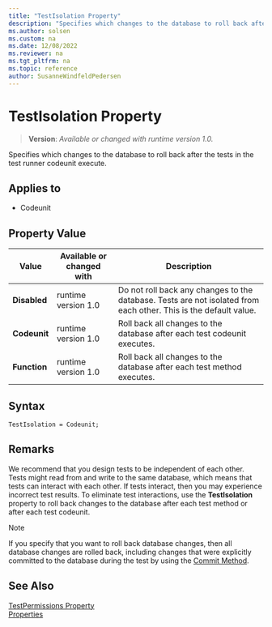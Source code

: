```yaml
---
title: "TestIsolation Property"
description: "Specifies which changes to the database to roll back after the tests in the test runner codeunit execute."
ms.author: solsen
ms.custom: na
ms.date: 12/08/2022
ms.reviewer: na
ms.tgt_pltfrm: na
ms.topic: reference
author: SusanneWindfeldPedersen
---
```

[//]: # (START>DO_NOT_EDIT)
[//]: # (IMPORTANT:Do not edit any of the content between here and the END>DO_NOT_EDIT.)
[//]: # (Any modifications should be made in the .xml files in the ModernDev repo.)
# TestIsolation Property
> **Version**: _Available or changed with runtime version 1.0._

Specifies which changes to the database to roll back after the tests in the test runner codeunit execute.

## Applies to
-   Codeunit

## Property Value

|Value|Available or changed with|Description|
|-----------|-----------|---------------------------------------|
|**Disabled**|runtime version 1.0|Do not roll back any changes to the database. Tests are not isolated from each other. This is the default value.|
|**Codeunit**|runtime version 1.0|Roll back all changes to the database after each test codeunit executes.|
|**Function**|runtime version 1.0|Roll back all changes to the database after each test method executes.|

[//]: # (IMPORTANT: END>DO_NOT_EDIT)


## Syntax

```AL
TestIsolation = Codeunit;
```

## Remarks  

We recommend that you design tests to be independent of each other. Tests might read from and write to the same database, which means that tests can interact with each other. If tests interact, then you may experience incorrect test results. To eliminate test interactions, use the **TestIsolation** property to roll back changes to the database after each test method or after each test codeunit.  
  
> [!NOTE]  
> If you specify that you want to roll back database changes, then all database changes are rolled back, including changes that were explicitly committed to the database during the test by using the [Commit Method](../methods-auto/database/database-commit-method.md).  

## See Also

[TestPermissions Property](devenv-testpermissions-property.md)  
[Properties](devenv-properties.md)
<!-- 
[How to: Create a Test Runner Codeunit](How-to--Create-a-Test-Runner-Codeunit.md)   
[Testing the Application](Testing-the-Application.md)
-->